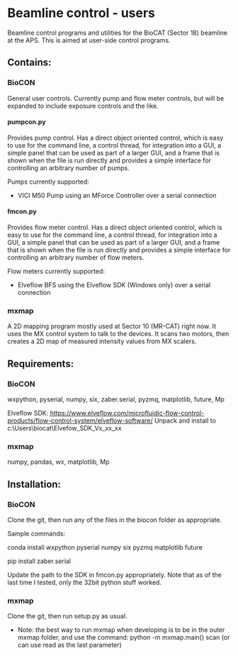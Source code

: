 # Beamline control - users
Beamline control programs and utilities for the BioCAT (Sector 18) beamline at the APS.
This is aimed at user-side control programs.


## Contains:

### BioCON

General user controls. Currently pump and flow meter controls, but will
be expanded to include exposure controls and the like.

#### pumpcon.py

Provides pump control. Has a direct object oriented control, which is easy to use
for the command line, a control thread, for integration into a GUI, a simple panel
that can be used as part of a larger GUI, and a frame that is shown when the
file is run directly and provides a simple interface for controlling an arbitrary
number of pumps.

Pumps currently supported:

*   VICI M50 Pump using an MForce Controller over a serial connection


#### fmcon.py

Provides flow meter control. Has a direct object oriented control, which is easy to use
for the command line, a control thread, for integration into a GUI, a simple panel
that can be used as part of a larger GUI, and a frame that is shown when the
file is run directly and provides a simple interface for controlling an arbitrary
number of flow meters.

Flow meters currently supported:

*   Elveflow BFS using the Elveflow SDK (Windows only) over a serial connection

### mxmap

A 2D mapping program mostly used at Sector 10 (MR-CAT) right now. It uses
the MX control system to talk to the devices. It scans two motors, then creates a
2D map of measured intensity values from MX scalers.


## Requirements:

### BioCON

wxpython, pyserial, numpy, six, zaber.serial, pyzmq, matplotlib, future, Mp

Elveflow SDK: https://www.elveflow.com/microfluidic-flow-control-products/flow-control-system/elveflow-software/
Unpack and install to c:\Users\biocat\Elvefow_SDK_Vx_xx_xx

### mxmap

numpy, pandas, wx, matplotlib, Mp


## Installation:

### BioCON

Clone the git, then run any of the files in the biocon folder as appropriate.

Sample commands:

conda install wxpython pyserial numpy six pyzmq matplotlib future

pip install zaber.serial

Update the path to the SDK in fmcon.py appropriately. Note that as of the last time I tested, only the 32bit python stuff worked.

### mxmap

Clone the git, then run setup.py as usual.

*   Note: the best way to run mxmap when developing is to be in the outer mxmap folder, and
    use the command: python -m mxmap.main() scan  (or can use read as the last parameter)
